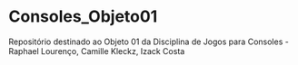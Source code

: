 # Consoles_Objeto01
Repositório destinado ao Objeto 01 da Disciplina de Jogos para Consoles - Raphael Lourenço, Camille Kleckz, Izack Costa
